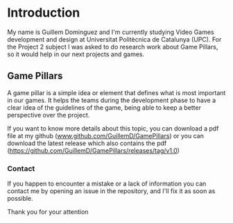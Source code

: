 # Introduction

My name is Guillem Dominguez and I'm currently studying Video Games development and design at Universitat Politècnica de Catalunya (UPC).
For the Project 2 subject I was asked to do research work about Game Pillars, so it would help in our next projects and games.

## Game Pillars

A game pillar is a simple idea or element that defines what is most important in our games.
It helps the teams during the development phase to have a clear idea of the guidelines of the game, being able to keep a better perspective over the project.

If you want to know more details about this topic, you can download a pdf file at my github (www.github.com/GuillemD/GamePillars) or you can download the latest release which also contains the pdf (https://github.com/GuillemD/GamePillars/releases/tag/v1.0)

### Contact

If you happen to encounter a mistake or a lack of information you can contact me by opening an issue in the repository, and I'll fix it as soon as possible.

Thank you for your attention
